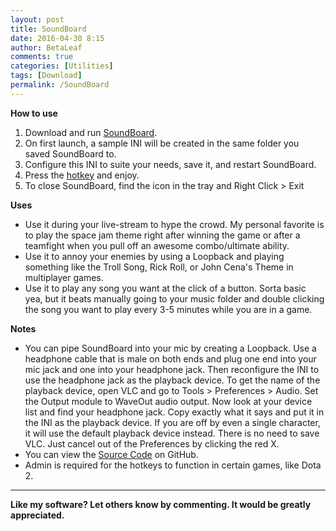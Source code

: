 ```yaml
---
layout: post
title: SoundBoard
date: 2016-04-30 8:15
author: BetaLeaf
comments: true
categories: [Utilities]
tags: [Download]
permalink: /SoundBoard
---
```


**How to use**  

1. Download and run [SoundBoard](https://github.com/BetaLeaf/SoundBoard/raw/master/SoundBoard.exe).  
2. On first launch, a sample INI will be created in the same folder you saved SoundBoard to.
3. Configure this INI to suite your needs, save it, and restart SoundBoard.  
4. Press the [hotkey](https://www.autoitscript.com/autoit3/docs/functions/Send.htm) and enjoy.  
5. To close SoundBoard, find the icon in the tray and Right Click > Exit  

**Uses**  

  * Use it during your live-stream to hype the crowd. My personal favorite is to play the space jam theme right after winning the game or after a teamfight when you pull off an awesome combo/ultimate ability.  
  * Use it to annoy your enemies by using a Loopback and playing something like the Troll Song, Rick Roll, or John Cena's Theme in multiplayer games.  
  * Use it to play any song you want at the click of a button. Sorta basic yea, but it beats manually going to your music folder and double clicking the song you want to play every 3-5 minutes while you are in a game.  

**Notes**  

  * You can pipe SoundBoard into your mic by creating a Loopback. Use a headphone cable that is male on both ends and plug one end into your mic jack and one into your headphone jack. Then reconfigure the INI to use the headphone jack as the playback device. To get the name of the playback device, open VLC and go to Tools > Preferences > Audio. Set the Output module to WaveOut audio output. Now look at your device list and find your headphone jack. Copy exactly what it says and put it in the INI as the playback device. If you are off by even a single character, it will use the default playback device instead. There is no need to save VLC. Just cancel out of the Preferences by clicking the red X.  
  * You can view the [Source Code](https://github.com/BetaLeaf/SoundBoard/blob/master/SoundBoard.au3) on GitHub.  
  * Admin is required for the hotkeys to function in certain games, like Dota 2.
 
---

**Like my software? Let others know by commenting. It would be greatly appreciated.**  